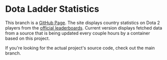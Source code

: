 Dota Ladder Statistics
======================

This branch is a [GitHub Page]. The site displays country statistics on Dota 2 players 
from the [official leaderboards]. Current version displays fetched data from a source 
that is being updated every couple hours by a container based on this project.

If you're looking for the actual project's source code, check out the main branch.


[GitHub Page]: https://arielbello.github.io/dota-ladder/
[official leaderboards]: http://www.dota2.com/leaderboards